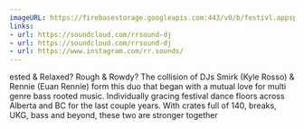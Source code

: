 ```yaml
---
imageURL: https://firebasestorage.googleapis.com:443/v0/b/festivl.appspot.com/o/userContent%2F694FEABB-9257-46AC-8A32-17208272ADA8.png?alt=media&token=11c8e941-67f4-4221-ae68-d1d41bd29745
links:
- url: https://soundcloud.com/rrsound-dj
- url: https://soundcloud.com/rrsound-dj
- url: https://www.instagram.com/rr.sounds/
---
```

ested & Relaxed? Rough & Rowdy? The collision of DJs Smirk (Kyle Rosso) & Rennie (Euan Rennie) form this duo that began with a mutual love for multi genre bass rooted music. Individually gracing festival dance floors across Alberta and BC for the last couple years. With crates full of 140, breaks, UKG, bass and beyond, these two are stronger together